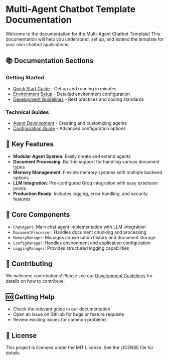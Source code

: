 # Multi-Agent Chatbot Template Documentation

Welcome to the documentation for the Multi-Agent Chatbot Template! This documentation will help you understand, set up, and extend the template for your own chatbot applications.

## 📚 Documentation Sections

### Getting Started

- [Quick Start Guide](getting_started.md) - Get up and running in minutes
- [Environment Setup](environment_setup.md) - Detailed environment configuration
- [Development Guidelines](development_guidelines.md) - Best practices and coding standards

### Technical Guides

- [Agent Development](guides/agents.md) - Creating and customizing agents
- [Configuration Guide](guides/configuration.md) - Advanced configuration options

## 🚀 Key Features

- **Modular Agent System**: Easily create and extend agents
- **Document Processing**: Built-in support for handling various document types
- **Memory Management**: Flexible memory systems with multiple backend options
- **LLM Integration**: Pre-configured Groq integration with easy extension points
- **Production Ready**: Includes logging, error handling, and security features

## 🔧 Core Components

- `ChatAgent`: Main chat agent implementation with LLM integration
- `DocumentProcessor`: Handles document chunking and processing
- `MemoryManager`: Manages conversation history and document storage
- `ConfigManager`: Handles environment and application configuration
- `LoggingManager`: Provides structured logging capabilities

## 🤝 Contributing

We welcome contributions! Please see our [Development Guidelines](development_guidelines.md) for details on how to contribute.

## 🆘 Getting Help

- Check the relevant guide in our documentation
- Open an issue on GitHub for bugs or feature requests
- Review existing issues for common problems

## 📝 License

This project is licensed under the MIT License. See the LICENSE file for details.
